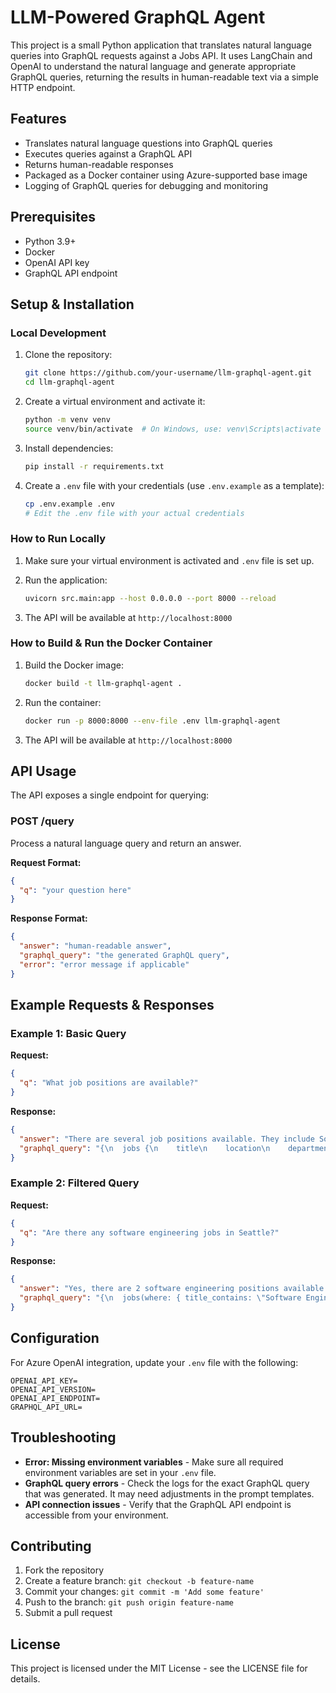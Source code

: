 # LLM-Powered GraphQL Agent

This project is a small Python application that translates natural language queries into GraphQL requests against a Jobs API. It uses LangChain and OpenAI to understand the natural language and generate appropriate GraphQL queries, returning the results in human-readable text via a simple HTTP endpoint.

## Features

- Translates natural language questions into GraphQL queries
- Executes queries against a GraphQL API
- Returns human-readable responses
- Packaged as a Docker container using Azure-supported base image
- Logging of GraphQL queries for debugging and monitoring

## Prerequisites

- Python 3.9+
- Docker
- OpenAI API key
- GraphQL API endpoint

## Setup & Installation

### Local Development

1. Clone the repository:
   ```bash
   git clone https://github.com/your-username/llm-graphql-agent.git
   cd llm-graphql-agent
   ```

2. Create a virtual environment and activate it:
   ```bash
   python -m venv venv
   source venv/bin/activate  # On Windows, use: venv\Scripts\activate
   ```

3. Install dependencies:
   ```bash
   pip install -r requirements.txt
   ```

4. Create a `.env` file with your credentials (use `.env.example` as a template):
   ```bash
   cp .env.example .env
   # Edit the .env file with your actual credentials
   ```

### How to Run Locally

1. Make sure your virtual environment is activated and `.env` file is set up.

2. Run the application:
   ```bash
   uvicorn src.main:app --host 0.0.0.0 --port 8000 --reload
   ```

3. The API will be available at `http://localhost:8000`

### How to Build & Run the Docker Container

1. Build the Docker image:
   ```bash
   docker build -t llm-graphql-agent .
   ```

2. Run the container:
   ```bash
   docker run -p 8000:8000 --env-file .env llm-graphql-agent
   ```

3. The API will be available at `http://localhost:8000`

## API Usage

The API exposes a single endpoint for querying:

### POST /query

Process a natural language query and return an answer.

**Request Format:**
```json
{
  "q": "your question here"
}
```

**Response Format:**
```json
{
  "answer": "human-readable answer",
  "graphql_query": "the generated GraphQL query",
  "error": "error message if applicable"
}
```

## Example Requests & Responses

### Example 1: Basic Query

**Request:**
```json
{
  "q": "What job positions are available?"
}
```

**Response:**
```json
{
  "answer": "There are several job positions available. They include Software Engineer, Data Scientist, Product Manager, UI/UX Designer, DevOps Engineer, and QA Engineer. These positions are across different locations and have various requirements.",
  "graphql_query": "{\n  jobs {\n    title\n    location\n    department\n  }\n}"
}
```

### Example 2: Filtered Query

**Request:**
```json
{
  "q": "Are there any software engineering jobs in Seattle?"
}
```

**Response:**
```json
{
  "answer": "Yes, there are 2 software engineering positions available in Seattle. One is for a Senior Software Engineer that requires 5+ years of experience, and the other is for a Software Engineer II requiring 3+ years of experience.",
  "graphql_query": "{\n  jobs(where: { title_contains: \"Software Engineer\", location: \"Seattle\" }) {\n    id\n    title\n    description\n    requirements\n    location\n  }\n}"
}
```

## Configuration

For Azure OpenAI integration, update your `.env` file with the following:

```
OPENAI_API_KEY=
OPENAI_API_VERSION=
OPENAI_API_ENDPOINT=
GRAPHQL_API_URL=
```

## Troubleshooting

- **Error: Missing environment variables** - Make sure all required environment variables are set in your `.env` file.
- **GraphQL query errors** - Check the logs for the exact GraphQL query that was generated. It may need adjustments in the prompt templates.
- **API connection issues** - Verify that the GraphQL API endpoint is accessible from your environment.

## Contributing

1. Fork the repository
2. Create a feature branch: `git checkout -b feature-name`
3. Commit your changes: `git commit -m 'Add some feature'`
4. Push to the branch: `git push origin feature-name`
5. Submit a pull request

## License

This project is licensed under the MIT License - see the LICENSE file for details.

